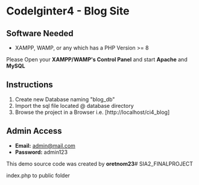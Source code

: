 # CodeIginter4 - Blog Site

## Software Needed
- XAMPP, WAMP, or any which has a PHP Version >= 8

Please Open your **XAMPP/WAMP's Control Panel** and start **Apache** and **MySQL**

## Instructions

1. Create new Database naming "blog_db"
2. Import the sql file located @ database directory
3. Browse the project in a Browser i.e. [http://localhost/ci4_blog]

## Admin Access

- **Email:** admin@mail.com
- **Password:** admin123

This demo source code was created by **oretnom23**#   S I A 2 _ F I N A L P R O J E C T 
 
 


index.php to public folder
